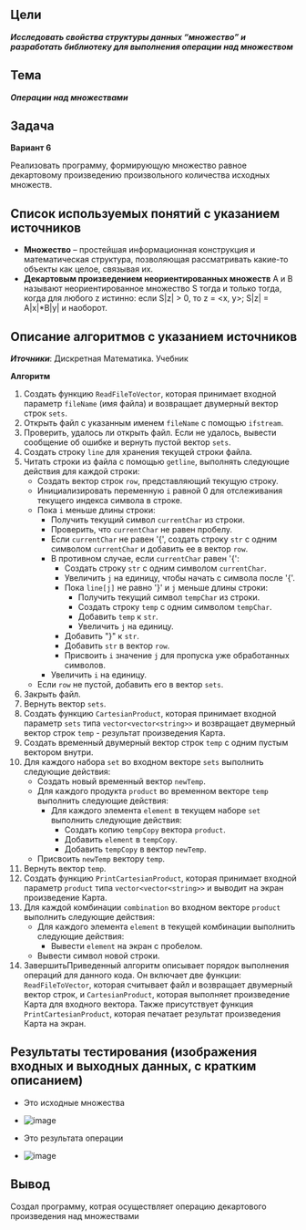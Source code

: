 ## Цели 
***Исследовать свойства структуры данных “множество” и разработать библиотеку для выполнения операции над множеством***

## Тема 
***Операции над множествами***

## Задача 
**Вариант 6**

Реализовать программу, формирующую множество равное декартовому произведению
произвольного количества исходных множеств.

## Cписок используемых понятий с указанием источников

* **Множество** – простейшая информационная конструкция и математическая структура, позволяющая рассматривать какие-то объекты как целое, связывая их.
* **Декартовым произведением неориентированных множеств** A и B называют неориентированное множество S тогда и только тогда, когда для любого z истинно: если S|z| > 0, то z = <x, y>; S|z| = A|x|*B|y| и наоборот.


## Описание алгоритмов с указанием источников
***Иточники***:
 Дискретная Математика. Учебник

**Алгоритм**

1. Создать функцию `ReadFileToVector`, которая принимает входной параметр `fileName` (имя файла) и возвращает двумерный вектор строк `sets`.
2. Открыть файл с указанным именем `fileName` с помощью `ifstream`.
3. Проверить, удалось ли открыть файл. Если не удалось, вывести сообщение об ошибке и вернуть пустой вектор `sets`.
4. Создать строку `line` для хранения текущей строки файла.
5. Читать строки из файла с помощью `getline`, выполнять следующие действия для каждой строки:
   - Создать вектор строк `row`, представляющий текущую строку.
   - Инициализировать переменную `i` равной 0 для отслеживания текущего индекса символа в строке.
   - Пока `i` меньше длины строки:
     - Получить текущий символ `currentChar` из строки.
     - Проверить, что `currentChar` не равен пробелу.
     - Если `currentChar` не равен '{', создать строку `str` с одним символом `currentChar` и добавить ее в вектор `row`.
     - В противном случае, если `currentChar` равен '{':
       - Создать строку `str` с одним символом `currentChar`.
       - Увеличить `j` на единицу, чтобы начать с символа после '{'.
       - Пока `line[j]` не равно '}' и `j` меньше длины строки:
         - Получить текущий символ `tempChar` из строки.
         - Создать строку `temp` с одним символом `tempChar`.
         - Добавить `temp` к `str`.
         - Увеличить `j` на единицу.
       - Добавить "}" к `str`.
       - Добавить `str` в вектор `row`.
       - Присвоить `i` значение `j` для пропуска уже обработанных символов.
     - Увеличить `i` на единицу.
   - Если `row` не пустой, добавить его в вектор `sets`.
6. Закрыть файл.
7. Вернуть вектор `sets`.
8. Создать функцию `CartesianProduct`, которая принимает входной параметр `sets` типа `vector<vector<string>>` и возвращает двумерный вектор строк `temp` - результат произведения Карта.
9. Создать временный двумерный вектор строк `temp` с одним пустым вектором внутри.
10. Для каждого набора `set` во входном векторе `sets` выполнить следующие действия:
    - Создать новый временный вектор `newTemp`.
    - Для каждого продукта `product` во временном векторе `temp` выполнить следующие действия:
      - Для каждого элемента `element` в текущем наборе `set` выполнить следующие действия:
        - Создать копию `tempCopy` вектора `product`.
        - Добавить `element` в `tempCopy`.
        - Добавить `tempCopy` в вектор `newTemp`.
    - Присвоить `newTemp` вектору `temp`.
11. Вернуть вектор `temp`.
12. Создать функцию `PrintCartesianProduct`, которая принимает входной параметр `product` типа `vector<vector<string>>` и выводит на экран произведение Карта.
13. Для каждой комбинации `combination` во входном векторе `product` выполнить следующие действия:
    - Для каждого элемента `element` в текущей комбинации выполнить следующие действия:
      - Вывести `element` на экран с пробелом.
    - Вывести символ новой строки.
14. ЗавершитьПриведенный алгоритм описывает порядок выполнения операций для данного кода. Он включает две функции: `ReadFileToVector`, которая считывает файл и возвращает двумерный вектор строк, и `CartesianProduct`, которая выполняет произведение Карта для входного вектора. Также присутствует функция `PrintCartesianProduct`, которая печатает результат произведения Карта на экран.



## Результаты тестирования (изображения входных и выходных данных, с кратким описанием)
* Это исходные множества
* ![image](https://github.com/iis-32170x/RPIIS/assets/136707141/0dfa814f-bebe-4f5d-97b8-402038587c62)


* Это результата операции
* ![image](https://github.com/iis-32170x/RPIIS/assets/136707141/418993a8-1f29-4c24-bf1c-b07e43886448)

  
## Вывод

Создал программу, котрая осуществляет операцию декартового произведения над множествами
